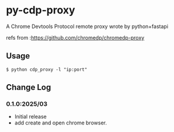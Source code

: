 # py-cdp-proxy
A Chrome Devtools Protocol remote proxy wrote by python+fastapi

refs from :https://github.com/chromedp/chromedp-proxy


## Usage
```shell
$ python cdp_proxy -l "ip:port"
``` 


## Change Log

### 0.1.0:2025/03
* Initial release
* add create and open chrome browser.